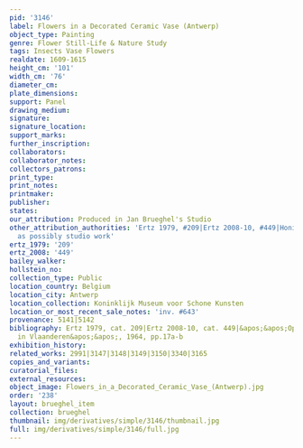 ```yaml
---
pid: '3146'
label: Flowers in a Decorated Ceramic Vase (Antwerp)
object_type: Painting
genre: Flower Still-Life & Nature Study
tags: Insects Vase Flowers
realdate: 1609-1615
height_cm: '101'
width_cm: '76'
diameter_cm: 
plate_dimensions: 
support: Panel
drawing_medium: 
signature: 
signature_location: 
support_marks: 
further_inscription: 
collaborators: 
collaborator_notes: 
collectors_patrons: 
print_type: 
print_notes: 
printmaker: 
publisher: 
states: 
our_attribution: Produced in Jan Brueghel's Studio
other_attribution_authorities: 'Ertz 1979, #209|Ertz 2008-10, #449|Honig database
  as possibly studio work'
ertz_1979: '209'
ertz_2008: '449'
bailey_walker: 
hollstein_no: 
collection_type: Public
location_country: Belgium
location_city: Antwerp
location_collection: Koninklijk Museum voor Schone Kunsten
location_or_most_recent_sale_notes: 'inv. #643'
provenance: 5141|5142
bibliography: Ertz 1979, cat. 209|Ertz 2008-10, cat. 449|&apos;&apos;Openbaar Kunstbezit
  in Vlaanderen&apos;&apos;, 1964, pp.17a-b
exhibition_history: 
related_works: 2991|3147|3148|3149|3150|3340|3165
copies_and_variants: 
curatorial_files: 
external_resources: 
object_image: Flowers_in_a_Decorated_Ceramic_Vase_(Antwerp).jpg
order: '238'
layout: brueghel_item
collection: brueghel
thumbnail: img/derivatives/simple/3146/thumbnail.jpg
full: img/derivatives/simple/3146/full.jpg
---
```

